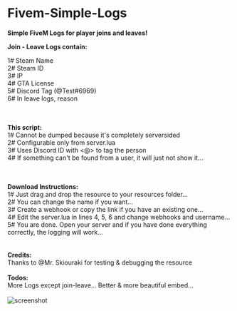 # Fivem-Simple-Logs
<strong>Simple FiveM Logs for player joins and leaves! </strong>

<strong>Join - Leave Logs contain: </strong> <br>

1# Steam Name <br>
2# Steam ID <br>
3# IP <br> 
4# GTA License <br>
5# Discord Tag (@Test#6969) <br>
6# In leave logs, reason <br>
<br><br>

<strong>This script: </strong> <br>
1# Cannot be dumped because it's completely serversided <br>
2# Configurable only from server.lua <br>
3# Uses Discord ID with <@> to tag the person <br>
4# If something can't be found from a user, it will just not show it... <br>
<br><br>

<strong>Download Instructions: </strong> <br>
1# Just drag and drop the resource to your resources folder... <br>
2# You can change the name if you want... <br>
3# Create a webhook or copy the link if you have an existing one... <br>
4# Edit the server.lua in lines 4, 5, 6 and change webhooks and username... <br>
5# You are done. Open your server and if you have done everything correctly, the logging will work... <br>
<br><br>
<strong>Credits: </strong><br>
Thanks to @Mr. Skiouraki for testing & debugging the resource
<br><br>
<strong>Todos:</strong><br>
More Logs except join-leave...
Better & more beautiful embed...
<br><br>
![screenshot](https://user-images.githubusercontent.com/82139583/113983482-9fc28e00-9852-11eb-9b41-3138d05d8b56.png)
